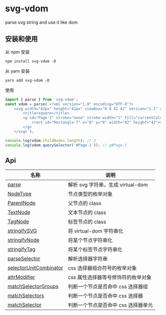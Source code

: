 # svg-vdom

parse svg string and use it like dom

## 安装和使用

从 npm 安装

```
npm install svg-vdom -D
```

从 yarn 安装

```
yarn add svg-vdom -D
```

使用

```js
import { parse } from 'svg-vdom';
const vdom = parse(`<?xml version="1.0" encoding="UTF-8"?>
	<svg width="42px" height="42px" viewBox="0 0 42 42" version="1.1" xmlns="http://www.w3.org/2000/svg" xmlns:xlink="http://www.w3.org/1999/xlink">
		<title>square</title>
		<g id="Page-1" stroke="none" stroke-width="1" fill="currentColor" fill-rule="evenodd">
            <rect id="Rectangle-7" x="0" y="0" width="42" height="42"></rect>
		</g>
    </svg>`);

console.log(vdom.childNodes.length); // 2
console.log(vdom.querySelector('#Page-1')); // g#Page-1
```

## Api

名称 | 说明
---- | ----
[parse](docs/parse.md) | 解析 svg 字符串，生成 virtual-dom
[NodeType](docs/node-type.md) | 节点类型的枚举对象
[ParentNode](docs/parent-node.md) | 父节点的 class
[TextNode](docs/text-node.md) | 文本节点的 class
[TagNode](docs/tag-node.md) | 标签节点的 class
[stringifySVG](docs/stringify-svg.md) | 将 virtual-dom 字符串化
[stringifyNode](docs/stringify-node.md) | 将某个节点字符串化
[stringifyTag](docs/stringify-tag.md) | 将某个标签节点字符串化
[parseSelector](docs/parse-selector.md) | 解析选择器字符串
[selectorUnitCombinator](docs/selector-unit-combinator.md) | css 选择器组合符号的枚举对象
[attrModifier](docs/attr-modifier.md) | css 属性选择器等号修饰符的枚举对象
[matchSelectorGroups](docs/match-selector-groups.md) | 判断一个节点是否命中 css 选择器组
[matchSelectors](docs/match-selectors.md) | 判断一个节点是否命中 css 选择器
[matchSelector](docs/match-selector.md) | 判断一个节点是否命中 css 选择器单元
